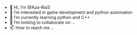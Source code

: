 - 👋 Hi, I’m @Aza-RiaS
- 👀 I’m interested in game development and python automation
- 🌱 I’m currently learning python and C++
- 💞️ I’m looking to collaborate on ...
- 📫 How to reach me ...

<!---
Azarias-arch/Azarias-arch is a ✨ special ✨ repository because its `README.md` (this file) appears on your GitHub profile.
You can click the Preview link to take a look at your changes.
--->
